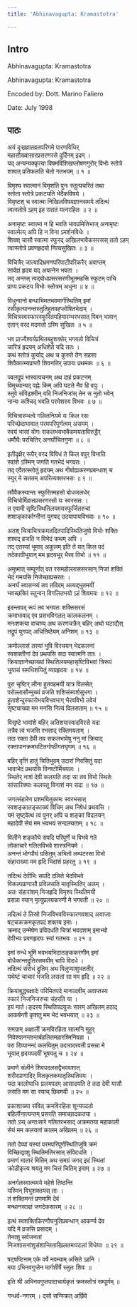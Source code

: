 ```yaml
---
title: 'Abhinavagupta: Kramastotra'

---
```

## Intro

Abhinavagupta: Kramastotra  

Abhinavagupta: Kramastotra  
  
Encoded by: Dott. Marino Faliero  
  
Date: July 1998  

## पाठः

अयं दुःखव्रातव्रतपरिगमे पारणविधिर्  
महासौख्यासारप्रसरणरसे दुर्दिनम् इदम् ।  
यद् अन्यन्यक्कृत्या विषमविशिखप्लोषणगुरोर् विभोः स्तोत्रे  
शश्वत् प्रतिफलति चेतो गतभयम् ॥ १ ॥  
  
विमृश्य स्वात्मानं विमृशति पुनः स्तुत्यचरितं तथा  
स्तोता स्तोत्रे प्रकटयति भेदैकविषये ।  
विमृष्टश् च स्वात्मा निखिलविषयज्ञानसमये तदित्थं  
त्वत्स्तोत्रे ऽहम् इह सततं यत्नरहितः ॥ २ ॥  
  
अनामृष्टः स्वात्मा न हि भवति भावप्रमितिभाज् अनामृष्टः  
स्वात्मेत्य् अपि हि न विना ऽमर्शनविधेः ।  
शिवश् चासौ स्वात्मा स्फुरद् अखिलभावैकसरसस् ततो ऽहम्  
त्वत्स्तोत्रे प्रवणहृदयो नित्यसुखितः ॥ ३ ॥  
  
विचित्रैर् जात्यादिभ्रमणपरिपाटीपरिकरैर् अवाप्तम्  
सार्वज्ञं हृदय यद् अयत्नेन भवता ।  
तद् अन्तस् त्वद्बोधप्रसरसरणीभूतमहसि स्फुटम् वाचि  
प्राप्य प्रकटय विभोः स्तोत्रम् अधुना ॥ ४ ॥  
  
विधुन्वानो बन्धाभिमतभवमार्गस्थितिम् इमां  
रसीकृत्यानन्तस्तुतिहुतवहप्लोषितभेदाम् ।  
विचित्रस्वस्फारस्फुरितमहिमारम्भरभसात् पिबन् भावान्  
एतान् वरद मदमत्तो ऽस्मि सुखितः ॥ ५ ॥  
  
भव प्राज्यैश्वर्यप्रथितबहुशक्तेर् भगवतो विचित्रं  
चारित्रं हृदयम् अधिशेते यदि ततः ।  
कथं स्तोत्रं कुर्याद् अथ च कुरुते तेन सहसा  
शिवैकात्म्यप्राप्तौ शिवनतिर् उपायः प्रथमकः ॥ ६ ॥  
  
ज्वलद्रूपं भास्वत्पचनम् अथ दाहं प्रकटनम्  
विमुच्यान्यद् वह्नेः किम् अपि घटते नैव हि वपुः ।  
स्तुवे संविद्रश्मीन् यदि निजनिजांस् तेन स नुतो भवेन्  
नान्यः कश्चिद् भवति परमेशस्य विभवः ॥ ७ ॥  
  
विचित्रारम्भत्वे गलितनियमे यः किल रसः  
परिच्छेदाभावात् परमपरिपूर्णत्वम् असमम् ।  
स्वयं भासां योगः सकलभवभावैकमयताविरुद्धैर्  
धर्मौघैः परचितिर् अनर्घोचितगुणा ॥ ८ ॥  
  
इतीदृक्षैर् रूपैर् वरद विविधं ते किल वपुर् विभाति  
स्वांशे ऽस्मिन् जगति गतभेदं भगवतः ।  
तद् एवैतत्स्तोतुं हृदयम् अथ गीर्बाह्यकरणप्रबन्धाश् च  
स्युर् मे सततम् अपरित्यक्तरभसः ॥ ९ ॥  
  
तवैवैकस्यान्तः स्फुरितमहसो बोधजलधेर्  
विचित्रोर्मिव्रातप्रसरणरसो यः स्वरसतः ।  
त एवामी सृष्टिस्थितिलयमयस्फूर्जितरुचां  
शशाङ्कार्काग्नीनां युगपद् उदयापायविभवाः ॥ १० ॥  
  
अतश् चित्राचित्रक्रमतदितरादिस्थितिजुषो विभोः शक्तिः  
शश्वद् व्रजति न विभेदं कथम् अपि ।  
तद् एतस्यां भूमाव् अकुलम् इति ते यत् किल पदं  
तदेकाग्रीभूयान् मम हृदयभूर् भैरव विभो ॥ ११ ॥  
  
अमुष्मात् सम्पूर्नात् वत रसमहोल्लाससरसान् निजां शक्तिं  
भेदं गमयसि निजेच्छाप्रसरतः ।  
अनर्घं स्वातन्त्र्यं तव तदिदम् अत्यद्भुतमयीं  
भवच्छक्तिं स्तुन्वन् विगलितभयो ऽहं शिवमयः ॥ १२ ॥  
  
इदन्तावद् रूपं तव भगवतः शक्तिसरसं  
क्रमाभावाद् एव प्रसभविगलत् कालकलनम् ।  
मनःशक्त्या वाचाप्य् अथ करणचक्रैर् बहिर् अथो घटाद्यैस्  
तद्रूपं युगपद् अधितिष्ठेयम् अनिशम् ॥ १३ ॥  
  
क्रमोल्लासं तस्यां भुवि विरचयन् भेदकलनां  
स्वशक्तीनां देव प्रथयसि सदा स्वात्मनि ततः ।  
क्रियाज्ञानेच्छाख्यां स्थितिलयमहासृष्टिविभवां त्रिरूपं  
भूयासं समधिशयितुं व्यग्रहृदयः ॥ १४ ॥  
  
पुरा सृष्टिर् लीना हुतवहमयी यात्र विलसेत्  
परोल्लासौन्मुख्यं व्रजति शशिसंस्पर्शसुभगा ।  
हुताशेन्दुस्फारोभयविभवभाग् भैरवविभो तवेयं  
सृष्ट्याख्या मम मनसि नित्यं विलसताम् ॥ १५ ॥  
  
विसृष्टे भावांशे बहिर् अतिशयास्वादविरसे यदा  
तत्रैव त्वं भजसि रभसाद् रक्तिमयताम् ।  
तदा रक्ता देवी तव सकलभावेषु ननु मां क्रियाद्  
रक्तापानक्रमघटितगोष्ठीगतघृणम् ॥ १६ ॥  
  
बहिर् वृत्तिं हातुं चितिभुवम् उदारां निवसितुं यदा  
भावाभेदं प्रथयसि विनष्टोर्मिचपलः ।  
स्थितेर् नाशं देवी कलयति तदा सा तव विभो स्थितेः  
सांसारिक्याः कलयतु विनाशं मम सदा ॥ १७ ॥  
  
जगत्संहारेण प्रशमयितुकामः स्वरभसात्  
स्वशङ्कातङ्काख्यं विधिम् अथ निषेधं प्रथयसि ।  
यमं सृष्ट्वेत्थं त्वं पुनर् अपि च शङ्कां विदलयन्  
महादेवी सेयं मम भवभयं सन्दलयताम् ॥ १८ ॥  
  
विलीने शङ्कौघे सपदि परिपूर्णे च विभवे गते  
लोकाचारे गलितविभवे शास्त्रनियमे ।  
अनन्तं भोग्यौघं ग्रसितुम् अभितो लम्पटरसा विभो  
संहाराख्या मम हृदि भिदांशं प्रहरतु ॥ १९ ॥  
  
तदित्थं देवीभिः सपदि दलिते भेदविभवे  
विकल्पप्राणासौ प्रविलसति मातृस्थितिर् अलम् ।  
अतः संहारांशम् निजहृदि विमृश्य स्थितिमयी  
प्रसन्ना स्यान् मृत्युप्रलयकरणी मे भगवती ॥ २० ॥  
  
तदित्थं ते तिस्रो निजविभवविस्फारणवशाद् अवाप्ताः  
षट्चक्रक्रमकृतपदं शक्तय इमाः ।  
क्रमाद् उन्मेषेण प्रविदधति चित्रां भवदशाम् इमाभ्यो  
देवीभ्यः प्रवणहृदयः स्यां गतभयः ॥ २१ ॥  
  
इमां रुन्धे भूमिं भवभयभिदातङ्ककरणीम् इमां  
बोधैकान्तद्रुतिरसमयीम् चापि विदधे ।  
तदित्थं संरोधं द्रुतिम् अथ विलुप्याशुभततीर्  
यथेष्टं चाचारं भजति लसतां सा मम हृदि ॥ २२ ॥  
  
क्रियाबुद्ध्यक्षादेः परिमितपदे मानपदवीम् अवाप्तस्य  
स्फारं निजनिजरुचा संहरति या ।  
इयं मार्त।ङ्दस्य स्थितिपदयुजः सारम् अखिलम् हठाद्  
आकर्षन्ती कृशतु मम भेदं भवभयात् ॥ २३ ॥  
  
समग्राम् अक्षालीं क्रमविरहिता सात्मनि मुहुर्  
निवेश्यानन्तान्तर्बहलितमहारश्मिनिवहा ।  
परा दिव्यानन्दं कलयितुम् उदारादरवती प्रसन्ना मे  
भूयात् हृदयपदवीं भूषयतु च ॥ २४ ॥  
  
प्रमाणे संलीने शिवपदलसद्वैभववशात्  
शरीरप्राणादिर् मितकृतकमातृस्थितिमयः ।  
यदा कालोपाधिः प्रलयपदम् आसादयति ते तदा देवी यासौ  
लसति मम सा स्याच् छिवमयी ॥ २५ ॥  
  
प्रकाशाख्या संवित् क्रमविरहिता शून्यपदतो  
बहिर्लीनात्यन्तम् प्रसरति समाच्छादकतया ।  
ततो ऽप्य् अन्तःसारे गलितरभसाद् अक्रमतया महाकाली  
सेयं मम कलयतां कालम् अखिलम् ॥ २६ ॥  
  
ततो देव्यां यस्यां परमपरिपूर्णस्थितिजुषि क्रमं  
विच्छिद्याशु स्थितिमतिरसात् संविदधति ।  
प्रमाणं मातारं मितिम् अथ समग्रं जगद् इदं स्थितां  
क्रोडीकृत्य श्रयतु मम चित्तं चितिम् इमाम् ॥ २७ ॥  
  
अनर्गलस्वात्ममये महेशे तिष्ठन्ति  
यस्मिन् विभुशक्तयस् ताः ।  
तं शक्तिमन्तं प्रणमामि देवं  
मन्थानसञ्ज्ञं जगदेकसारम् ॥ २८ ॥  
  
इत्थं स्वशक्तिकिरणौघनुतिप्रबन्धान् आकर्ण्य देव  
यदि मे व्रजसि प्रसादम् ।  
तेनाशु सर्वजनतां  
निजशासनांशुसंशान्तिताखिलतमःपटलां विधेयाः ॥ २९ ॥  

षट्षष्टिनाम् एके वर्षे नवम्याम् असिते ऽहनि ।  
मया ऽभिनवगुप्तेन मार्गशीर्षे स्तुतः शिवः ॥  
  
इति श्री अभिनवगुप्तपादाचार्यकृतं क्रमस्तोत्रं सम्पूर्णम् ॥  

गन्धर्व-नगरम् । द्सो सन्स्क्रित् अर्छिवे  

